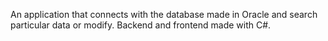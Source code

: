 An application that connects with the database made in Oracle and search particular data or modify. Backend and frontend made with C#.
